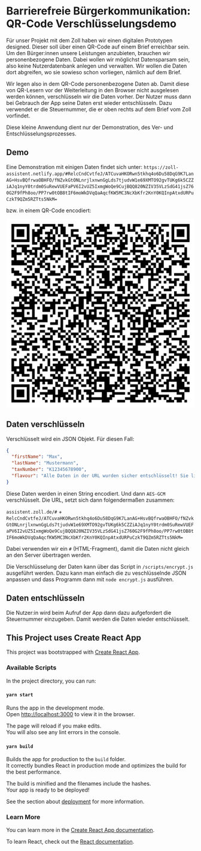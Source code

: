 # Barrierefreie Bürgerkommunikation: QR-Code Verschlüsselungsdemo

Für unser Projekt mit dem Zoll haben wir einen digitalen Prototypen designed. Dieser soll über einen QR-Code auf einem Brief erreichbar sein. Um den Bürger:innen unsere Leistungen anzubieten, brauchen wir personenbezogene Daten. Dabei wollen wir möglichst Datensparsam sein, also keine Nutzerdatenbank anlegen und verwalten. Wir wollen die Daten dort abgreifen, wo sie sowieso schon vorliegen, nämlich auf dem Brief.

Wir legen also in dem QR-Code personenbezogene Daten ab. Damit diese von QR-Lesern vor der Weiterleitung in den Browser nicht ausgelesen werden können, verschlüsseln wir die Daten vorher. Der Nutzer muss dann bei Gebrauch der App seine Daten erst wieder entschlüsseln. Dazu verwendet er die Steuernummer, die er oben rechts auf dem Brief vom Zoll vorfindet.

Diese kleine Anwendung dient nur der Demonstration, des Ver- und Entschlüsselungsprozesses.

## Demo

Eine Demonstration mit einigen Daten findet sich unter: `https://zoll-assistent.netlify.app/#RelcCndCvtfeJ/ATCuvaHKORwn5tkhq4o6Du58DqG9K7LanAG+HsvBQfrwaOBHFO/fNZvkGtONLnrjlxnwnGgLds7tjudvW1e69XMTO92gvTUKg6k5CZZiAJq1nyY0trdm0SuRewVUEFaPV6I2vUZ5IxmgWoQe9CujBQQ820NZIV35VLzSdG41jsZ760G2F9fPh8oo/PP7rw0tOB8tIF6moWkDVqQaAqcfKW5MC3NcXbKfr2KnY0KQInpAtxdURPuCzkT9QZm5RZTts5NkM=`

bzw. in einem QR-Code encodiert:

![Verschlüsselte Daten](public/assistentQR.png)

## Daten verschlüsseln

Verschlüsselt wird ein JSON Objekt. Für diesen Fall:

```json
{
  "firstName": "Max",
  "lastName": "Mustermann",
  "taxNumber": "K12345678900",
  "flavour": "Alle Daten in der URL wurden sicher entschlüsselt! Sie liegen jetzt in deiner Session Storage."
}
```

Diese Daten werden in einen String encodiert. Und dann `AES-GCM` verschlüsselt. Die URL, setzt sich dann folgendermaßen zusammen:

`assistent.zoll.de/#` + `RelcCndCvtfeJ/ATCuvaHKORwn5tkhq4o6Du58DqG9K7LanAG+HsvBQfrwaOBHFO/fNZvkGtONLnrjlxnwnGgLds7tjudvW1e69XMTO92gvTUKg6k5CZZiAJq1nyY0trdm0SuRewVUEFaPV6I2vUZ5IxmgWoQe9CujBQQ820NZIV35VLzSdG41jsZ760G2F9fPh8oo/PP7rw0tOB8tIF6moWkDVqQaAqcfKW5MC3NcXbKfr2KnY0KQInpAtxdURPuCzkT9QZm5RZTts5NkM=`

Dabei verwenden wir ein `#` (HTML-Fragment), damit die Daten nicht gleich an den Server übertragen werden.

Die Verschlüsselung der Daten kann über das Script in `/scripts/encrypt.js` ausgeführt werden. Dazu kann man einfach die zu veschlüsselnde JSON anpassen und dass Programm dann mit `node encrypt.js` ausführen. 

## Daten entschlüsseln

Die Nutzer:in wird beim Aufruf der App dann dazu aufgefordert die Steuernummer einzugeben. Damit werden die Daten wieder entschlüsselt.

## This Project uses Create React App

This project was bootstrapped with [Create React App](https://github.com/facebook/create-react-app).

### Available Scripts

In the project directory, you can run:

#### `yarn start`

Runs the app in the development mode.\
Open [http://localhost:3000](http://localhost:3000) to view it in the browser.

The page will reload if you make edits.\
You will also see any lint errors in the console.

#### `yarn build`

Builds the app for production to the `build` folder.\
It correctly bundles React in production mode and optimizes the build for the best performance.

The build is minified and the filenames include the hashes.\
Your app is ready to be deployed!

See the section about [deployment](https://facebook.github.io/create-react-app/docs/deployment) for more information.

### Learn More

You can learn more in the [Create React App documentation](https://facebook.github.io/create-react-app/docs/getting-started).

To learn React, check out the [React documentation](https://reactjs.org/).
